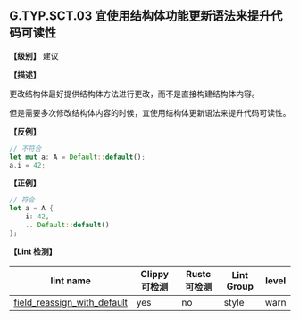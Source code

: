 ## G.TYP.SCT.03 宜使用结构体功能更新语法来提升代码可读性

**【级别】** 建议

**【描述】**

更改结构体最好提供结构体方法进行更改，而不是直接构建结构体内容。

但是需要多次修改结构体内容的时候，宜使用结构体更新语法来提升代码可读性。

**【反例】**

```rust
// 不符合
let mut a: A = Default::default();
a.i = 42;
```

**【正例】**

```rust
// 符合
let a = A {
    i: 42,
    .. Default::default()
};
```

**【Lint 检测】**

| lint name                                                    | Clippy 可检测 | Rustc 可检测 | Lint Group | level |
| ------------------------------------------------------------ | ------------- | ------------ | ---------- | ----- |
| [field_reassign_with_default](https://rust-lang.github.io/rust-clippy/master/#field_reassign_with_default) | yes           | no           | style      | warn  |


